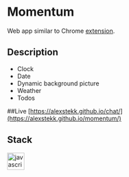 # Momentum
Web app similar to Chrome [extension](https://chromewebstore.google.com/detail/momentum/laookkfknpbbblfpciffpaejjkokdgca?hl=ru&pli=1).

## Description 
- Clock
- Date
- Dynamic background picture
- Weather
- Todos

##Live
[https://alexstekk.github.io/chat/](https://alexstekk.github.io/momentum/)

## Stack
<p>
<img src="https://img.shields.io/badge/JavaScript-F7DF1E?logo=javascript&logoColor=white&style=for-the-badge" height="40" alt="javascript logo"  />
</p>






